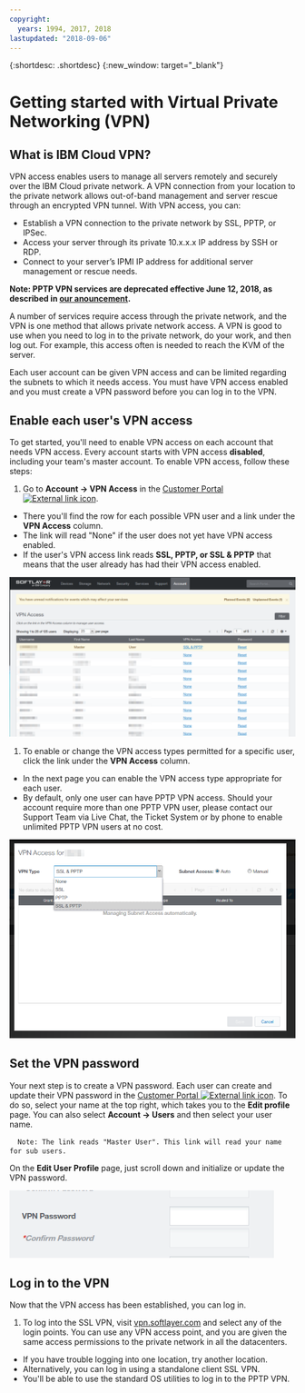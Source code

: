 ```yaml
---
copyright:
  years: 1994, 2017, 2018
lastupdated: "2018-09-06"
---
```


{:shortdesc: .shortdesc}
{:new_window: target="_blank"}

# Getting started with Virtual Private Networking (VPN)

## What is IBM Cloud VPN?

VPN access enables users to manage all servers remotely and securely over the IBM Cloud private network. A VPN connection from your location to the private network allows out-of-band management and server rescue through an encrypted VPN tunnel. With VPN access, you can:

* Establish a VPN connection to the private network by SSL, PPTP, or IPSec.
* Access your server through its private 10.x.x.x IP address by SSH or RDP.
* Connect to your server’s IPMI IP address for additional server management or rescue needs.

**Note: PPTP VPN services are deprecated effective June 12, 2018, as described in [our anouncement](pptp-deprecation.html).**

A number of services require access through the private network, and the VPN is one method that allows private network access. A VPN is good to use when you need to log in to the private network, do your work, and then log out. For example, this access often is needed to reach the KVM of the server.

Each user account can be given VPN access and can be limited regarding the subnets to which it needs access. You must have VPN access enabled and you must create a VPN password before you can log in to the VPN.

## Enable each user's VPN access

To get started, you'll need to enable VPN access on each account that needs VPN access. Every account starts with VPN access **disabled**, including your team's master account. To enable VPN access, follow these steps:

1. Go to **Account -> VPN Access** in the [Customer Portal ![External link icon](../../icons/launch-glyph.svg "External link icon")](https://control.softlayer.com/).
* There you'll find the row for each possible VPN user and a link under the **VPN Access** column.
* The link will read "None" if the user does not yet have VPN access enabled.
* If the user's VPN access link reads **SSL, PPTP, or SSL & PPTP** that means that the user already has had their VPN access enabled.

![Softlayer Portal VPN Access table](images/vpnaccess01.png)

1. To enable or change the VPN access types permitted for a specific user, click the link under the **VPN Access** column.
* In the next page you can enable the VPN access type appropriate for each user.  
* By default, only one user can have PPTP VPN access. Should your account require more than one PPTP VPN user, please contact our Support Team via Live Chat, the Ticket System or by phone to enable unlimited PPTP VPN users at no cost.

![Assign VPN type access to a user](images/vpntype01.png)

## Set the VPN password

Your next step is to create a VPN password. Each user can create and update their VPN password in the [Customer Portal ![External link icon](../../icons/launch-glyph.svg "External link icon")](https://control.softlayer.com/). To do so, select your name at the top right, which takes you to the **Edit profile** page. You can also select **Account -> Users** and then select your user name.

      Note: The link reads "Master User". This link will read your name for sub users.

On the **Edit User Profile** page, just scroll down and initialize or update the VPN password.

![ Edit Profile VPN password fields](images/vpnpasswordfields.png)

## Log in to the VPN

Now that the VPN access has been established, you can log in.

1. To log into the SSL VPN, visit [vpn.softlayer.com](https://vpn.softlayer.com/) and select any of the login points. You can use any VPN access point, and you are given the same access permissions to the private network in all the datacenters.
* If you have trouble logging into one location, try another location.
* Alternatively, you can log in using a standalone client SSL VPN.
* You'll be able to use the standard OS utilities to log in to the PPTP VPN.
